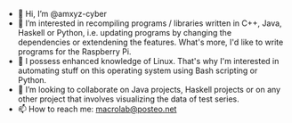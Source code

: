 - 👋 Hi, I’m @amxyz-cyber
- 👀 I’m interested in recompiling programs / libraries written in C++, Java, Haskell or Python, i.e. updating programs by changing the dependencies or extendening the features. What's more, I'd like to write programs for the Raspberry Pi.
- 🌱 I possess enhanced knowledge of Linux. That's why I'm interested in automating stuff on this operating system using Bash scripting or Python.
- 💞️ I’m looking to collaborate on Java projects, Haskell projects or on any other project that involves visualizing the data of test series.
- 📫 How to reach me: macrolab@posteo.net

<!---
amxyz-cyber/amxyz-cyber is a ✨ special ✨ repository because its `README.md` (this file) appears on your GitHub profile.
You can click the Preview link to take a look at your changes.
- 🌱 I’m currently studying chemistry.
--->
